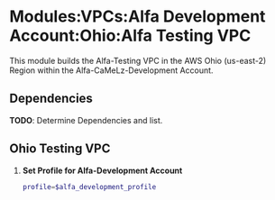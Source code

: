 # Modules:VPCs:Alfa Development Account:Ohio:Alfa Testing VPC

This module builds the Alfa-Testing VPC in the AWS Ohio (us-east-2) Region within the Alfa-CaMeLz-Development Account.

## Dependencies

**TODO**: Determine Dependencies and list.

## Ohio Testing VPC

1. **Set Profile for Alfa-Development Account**

    ```bash
    profile=$alfa_development_profile
    ```

